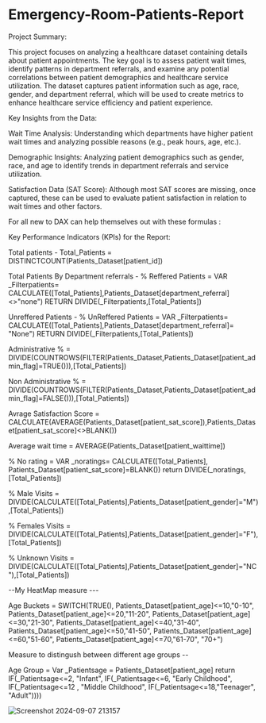 # Emergency-Room-Patients-Report




Project Summary:

This project focuses on analyzing a healthcare dataset containing details about patient appointments. The key goal is to assess patient wait times, identify patterns in department referrals, and examine any potential correlations between patient demographics and healthcare service utilization. The dataset captures patient information such as age, race, gender, and department referral, which will be used to create metrics to enhance healthcare service efficiency and patient experience.

Key Insights from the Data:

Wait Time Analysis: Understanding which departments have higher patient wait times and analyzing possible reasons (e.g., peak hours, age, etc.).

Demographic Insights: Analyzing patient demographics such as gender, race, and age to identify trends in department referrals and service utilization.

Satisfaction Data (SAT Score): Although most SAT scores are missing, once captured, these can be used to evaluate patient satisfaction in relation to wait times and other factors.

For all new to DAX can help themselves out with these formulas :

Key Performance Indicators (KPIs) for the Report:

Total patients - Total_Patients = DISTINCTCOUNT(Patients_Dataset[patient_id])

Total Patients By Department referrals - % Reffered Patients = VAR _Filterpatients= CALCULATE([Total_Patients],Patients_Dataset[department_referral]<>"none")
                     RETURN
                     DIVIDE(_Filterpatients,[Total_Patients])

Unreffered Patients - % UnReffered Patients = VAR _Filterpatients= CALCULATE([Total_Patients],Patients_Dataset[department_referral]= "None")
                     RETURN
                     DIVIDE(_Filterpatients,[Total_Patients])
                     
  Administrative % = DIVIDE(COUNTROWS(FILTER(Patients_Dataset,Patients_Dataset[patient_admin_flag]=TRUE())),[Total_Patients])

  Non Administrative % = DIVIDE(COUNTROWS(FILTER(Patients_Dataset,Patients_Dataset[patient_admin_flag]=FALSE())),[Total_Patients])

 Avrage Satisfaction Score = CALCULATE(AVERAGE(Patients_Dataset[patient_sat_score]),Patients_Dataset[patient_sat_score]<>BLANK())                     

 Average wait time = AVERAGE(Patients_Dataset[patient_waittime])

 % No rating = VAR _noratings= CALCULATE([Total_Patients],
                Patients_Dataset[patient_sat_score]=BLANK())
                return
                DIVIDE(_noratings,[Total_Patients])

% Male Visits = DIVIDE(CALCULATE([Total_Patients],Patients_Dataset[patient_gender]="M"),[Total_Patients])

% Females Visits = DIVIDE(CALCULATE([Total_Patients],Patients_Dataset[patient_gender]="F"),[Total_Patients])

% Unknown Visits = DIVIDE(CALCULATE([Total_Patients],Patients_Dataset[patient_gender]="NC"),[Total_Patients])                

--My HeatMap measure ---

Age Buckets = SWITCH(TRUE(),
                            Patients_Dataset[patient_age]<=10,"0-10",
                             Patients_Dataset[patient_age]<=20,"11-20",
                              Patients_Dataset[patient_age]<=30,"21-30",
                               Patients_Dataset[patient_age]<=40,"31-40",
                                Patients_Dataset[patient_age]<=50,"41-50",
                                 Patients_Dataset[patient_age]<=60,"51-60",
                                  Patients_Dataset[patient_age]<=70,"61-70",
                                  "70+")

Measure to distingush between different age groups --

Age Group = Var _Patientsage = Patients_Dataset[patient_age]
             return
             IF(_Patientsage<=2, "Infant",
             IF(_Patientsage<=6, "Early Childhood",
             IF(_Patientsage<=12 , "Middle Childhood",
             IF(_Patientsage<=18,"Teenager",
             "Adult"))))

![Screenshot 2024-09-07 213157](https://github.com/user-attachments/assets/9fb648e5-0f0d-442e-b907-a3035d231f3f)

                            

 

  

